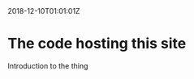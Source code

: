 <div id="created-at">2018-12-10T01:01:01Z</div>

# The code hosting this site

Introduction to the thing
